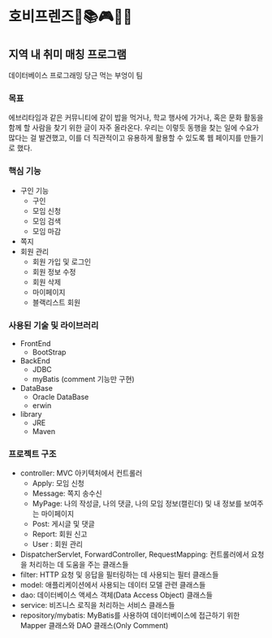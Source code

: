 # 호비프렌즈🎨📚🎮🎵🌿
## 지역 내 취미 매칭 프로그램
데이터베이스 프로그래밍 당근 먹는 부엉이 팀

### 목표
에브리타임과 같은 커뮤니티에 같이 밥을 먹거나, 학교 행사에 가거나, 혹은 문화 활동을 함께 할 사람을 찾기 위한 글이 자주 올라온다. 우리는 이렇듯 동행을 찾는 일에 수요가 많다는 걸 발견했고, 이를 더 직관적이고 유용하게 활용할 수 있도록 웹 페이지를 만들기로 했다.

### 핵심 기능
+ 구인 기능
  - 구인
  - 모임 신청
  - 모임 검색
  - 모임 마감
+ 쪽지
+ 회원 관리
  - 회원 가입 및 로그인
  - 회원 정보 수정
  - 회원 삭제
  - 마이페이지
  - 블랙리스트 회원

### 사용된 기술 및 라이브러리
+ FrontEnd
  - BootStrap
+ BackEnd
  - JDBC
  - myBatis (comment 기능만 구현)
+ DataBase
  - Oracle DataBase
  - erwin
+ library
  - JRE
  - Maven
 
### 프로젝트 구조
+ controller: MVC 아키텍처에서 컨트롤러
  - Apply: 모임 신청
  - Message: 쪽지 송수신
  - MyPage: 나의 작성글, 나의 댓글, 나의 모임 정보(캘린더) 및 내 정보를 보여주는 마이페이지
  - Post: 게시글 및 댓글
  - Report: 회원 신고
  - User : 회원 관리
+ DispatcherServlet, ForwardController, RequestMapping: 컨트롤러에서 요청을 처리하는 데 도움을 주는 클래스들
+ filter: HTTP 요청 및 응답을 필터링하는 데 사용되는 필터 클래스들
+ model: 애플리케이션에서 사용되는 데이터 모델 관련 클래스들
+ dao: 데이터베이스 액세스 객체(Data Access Object) 클래스들
+ service: 비즈니스 로직을 처리하는 서비스 클래스들
+ repository/mybatis: MyBatis를 사용하여 데이터베이스에 접근하기 위한 Mapper 클래스와 DAO 클래스(Only Comment)

  
